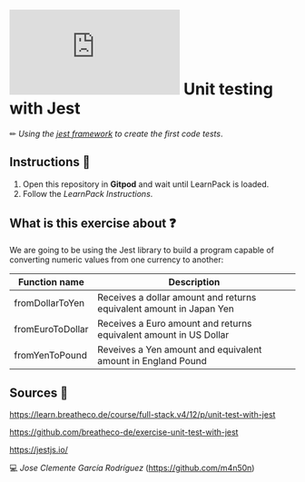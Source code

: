 # ![4Geeks Logo](http://assets.breatheco.de/apis/img/images.php?blob&random&cat=icon&tags=4geeks,16) Unit testing with Jest

✏ *Using the [jest framework](https://jestjs.io/) to create the first code tests*.

## Instructions 📄
 
1. Open this repository in **Gitpod** and wait until LearnPack is loaded.
2. Follow the *LearnPack Instructions*.

## What is this exercise about ❓

We are going to be using the Jest library to build a program capable of converting numeric values from one currency to another:

| Function name     | Description                                                           |
| ----------------- | --------------------------------------------------------------------- |
| fromDollarToYen   | Receives a dollar amount and returns equivalent amount in Japan Yen  |
| fromEuroToDollar  | Receives a Euro amount and returns equivalent amount in US Dollar     |
| fromYenToPound    | Reveives a Yen amount and equivalent amount in England Pound          |

## Sources 📌

<https://learn.breatheco.de/course/full-stack.v4/12/p/unit-test-with-jest>

<https://github.com/breatheco-de/exercise-unit-test-with-jest>

<https://jestjs.io/>

💻 _Jose Clemente García Rodríguez_ (<https://github.com/m4n50n>)
